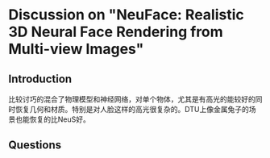 # Discussion on "NeuFace: Realistic 3D Neural Face Rendering from Multi-view Images"

## Introduction

比较讨巧的混合了物理模型和神经网络，对单个物体，尤其是有高光的能较好的同时恢复几何和材质。特别是对人脸这样的高光很复杂的。DTU上像金属兔子的场景也能恢复的比NeuS好。

## Questions
